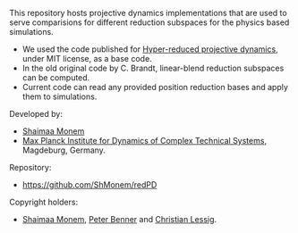 This repository hosts projective dynamics implementations that are used to serve comparisions for different reduction subspaces for the physics based simulations.

- We used the code published for [Hyper-reduced projective dynamics](https://replicability.graphics/papers/10.1145-3197517.3201387/index.html), under MIT license, as a base code.
- In the old original code by C. Brandt, linear-blend reduction subspaces can be computed.
- Current code can read any provided position reduction bases and apply them to simulations.

Developed by:
- [Shaimaa Monem](https://orcid.org/0009-0008-4038-3452)
- [Max Planck Institute for Dynamics of Complex Technical Systems](https://www.mpi-magdeburg.mpg.de/2316/en), Magdeburg, Germany.

Repository:
- https://github.com/ShMonem/redPD

Copyright holders:
- [Shaimaa Monem](https://orcid.org/0009-0008-4038-3452), [Peter Benner](https://orcid.org/0000-0003-3362-4103) and [Christian Lessig](https://orcid.org/0000-0002-2740-6815).

